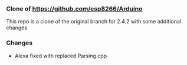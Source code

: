 ### Clone of https://github.com/esp8266/Arduino

This repo is a clone of the original branch for 2.4.2 with some additional changes

### Changes

* Alexa fixed with replaced Parsing.cpp

